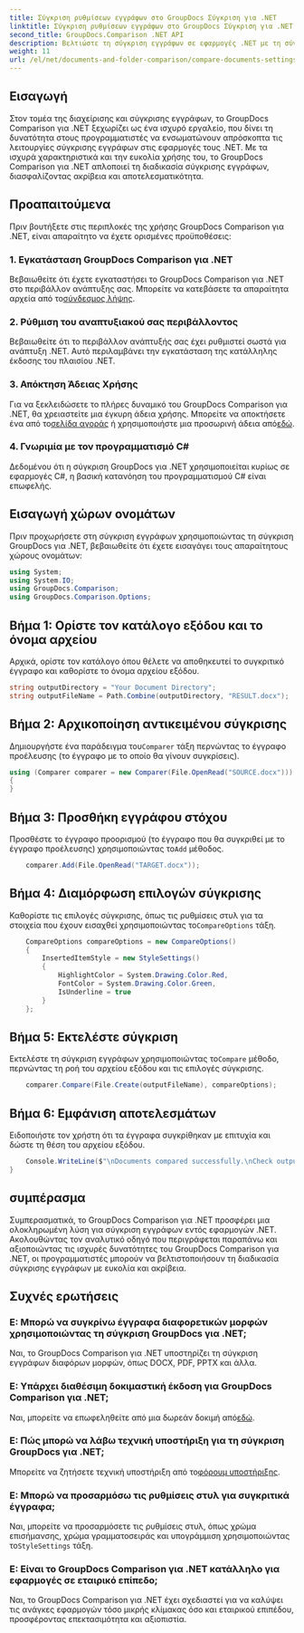 ```yaml
---
title: Σύγκριση ρυθμίσεων εγγράφων στο GroupDocs Σύγκριση για .NET
linktitle: Σύγκριση ρυθμίσεων εγγράφων στο GroupDocs Σύγκριση για .NET
second_title: GroupDocs.Comparison .NET API
description: Βελτιώστε τη σύγκριση εγγράφων σε εφαρμογές .NET με τη σύγκριση GroupDocs. Συγκρίνετε έγγραφα χωρίς κόπο με προηγμένες λειτουργίες.
weight: 11
url: /el/net/documents-and-folder-comparison/compare-documents-settings-dotnet/
---
```

## Εισαγωγή
Στον τομέα της διαχείρισης και σύγκρισης εγγράφων, το GroupDocs Comparison για .NET ξεχωρίζει ως ένα ισχυρό εργαλείο, που δίνει τη δυνατότητα στους προγραμματιστές να ενσωματώνουν απρόσκοπτα τις λειτουργίες σύγκρισης εγγράφων στις εφαρμογές τους .NET. Με τα ισχυρά χαρακτηριστικά και την ευκολία χρήσης του, το GroupDocs Comparison για .NET απλοποιεί τη διαδικασία σύγκρισης εγγράφων, διασφαλίζοντας ακρίβεια και αποτελεσματικότητα.
## Προαπαιτούμενα
Πριν βουτήξετε στις περιπλοκές της χρήσης GroupDocs Comparison για .NET, είναι απαραίτητο να έχετε ορισμένες προϋποθέσεις:
### 1. Εγκατάσταση GroupDocs Comparison για .NET
 Βεβαιωθείτε ότι έχετε εγκαταστήσει το GroupDocs Comparison για .NET στο περιβάλλον ανάπτυξης σας. Μπορείτε να κατεβάσετε τα απαραίτητα αρχεία από το[σύνδεσμος λήψης](https://releases.groupdocs.com/comparison/net/).
### 2. Ρύθμιση του αναπτυξιακού σας περιβάλλοντος
Βεβαιωθείτε ότι το περιβάλλον ανάπτυξής σας έχει ρυθμιστεί σωστά για ανάπτυξη .NET. Αυτό περιλαμβάνει την εγκατάσταση της κατάλληλης έκδοσης του πλαισίου .NET.
### 3. Απόκτηση Άδειας Χρήσης
Για να ξεκλειδώσετε το πλήρες δυναμικό του GroupDocs Comparison για .NET, θα χρειαστείτε μια έγκυρη άδεια χρήσης. Μπορείτε να αποκτήσετε ένα από το[σελίδα αγοράς](https://purchase.groupdocs.com/buy) ή χρησιμοποιήστε μια προσωρινή άδεια από[εδώ](https://purchase.groupdocs.com/temporary-license/).
### 4. Γνωριμία με τον προγραμματισμό C#
Δεδομένου ότι η σύγκριση GroupDocs για .NET χρησιμοποιείται κυρίως σε εφαρμογές C#, η βασική κατανόηση του προγραμματισμού C# είναι επωφελής.

## Εισαγωγή χώρων ονομάτων
Πριν προχωρήσετε στη σύγκριση εγγράφων χρησιμοποιώντας τη σύγκριση GroupDocs για .NET, βεβαιωθείτε ότι έχετε εισαγάγει τους απαραίτητους χώρους ονομάτων:
```csharp
using System;
using System.IO;
using GroupDocs.Comparison;
using GroupDocs.Comparison.Options;
```
## Βήμα 1: Ορίστε τον κατάλογο εξόδου και το όνομα αρχείου
Αρχικά, ορίστε τον κατάλογο όπου θέλετε να αποθηκευτεί το συγκριτικό έγγραφο και καθορίστε το όνομα αρχείου εξόδου.
```csharp
string outputDirectory = "Your Document Directory";
string outputFileName = Path.Combine(outputDirectory, "RESULT.docx");
```
## Βήμα 2: Αρχικοποίηση αντικειμένου σύγκρισης
 Δημιουργήστε ένα παράδειγμα του`Comparer` τάξη περνώντας το έγγραφο προέλευσης (το έγγραφο με το οποίο θα γίνουν συγκρίσεις).
```csharp
using (Comparer comparer = new Comparer(File.OpenRead("SOURCE.docx")))
{
}
```
## Βήμα 3: Προσθήκη εγγράφου στόχου
 Προσθέστε το έγγραφο προορισμού (το έγγραφο που θα συγκριθεί με το έγγραφο προέλευσης) χρησιμοποιώντας το`Add` μέθοδος.
```csharp
    comparer.Add(File.OpenRead("TARGET.docx"));
```
## Βήμα 4: Διαμόρφωση επιλογών σύγκρισης
 Καθορίστε τις επιλογές σύγκρισης, όπως τις ρυθμίσεις στυλ για τα στοιχεία που έχουν εισαχθεί χρησιμοποιώντας το`CompareOptions` τάξη.
```csharp
    CompareOptions compareOptions = new CompareOptions()
    {
        InsertedItemStyle = new StyleSettings()
        {
            HighlightColor = System.Drawing.Color.Red,
            FontColor = System.Drawing.Color.Green,
            IsUnderline = true
        }
    };
```
## Βήμα 5: Εκτελέστε σύγκριση
 Εκτελέστε τη σύγκριση εγγράφων χρησιμοποιώντας το`Compare` μέθοδο, περνώντας τη ροή του αρχείου εξόδου και τις επιλογές σύγκρισης.
```csharp
    comparer.Compare(File.Create(outputFileName), compareOptions);
```
## Βήμα 6: Εμφάνιση αποτελεσμάτων
Ειδοποιήστε τον χρήστη ότι τα έγγραφα συγκρίθηκαν με επιτυχία και δώστε τη θέση του αρχείου εξόδου.
```csharp
    Console.WriteLine($"\nDocuments compared successfully.\nCheck output in {Directory.GetCurrentDirectory()}.");
}
```

## συμπέρασμα
Συμπερασματικά, το GroupDocs Comparison για .NET προσφέρει μια ολοκληρωμένη λύση για σύγκριση εγγράφων εντός εφαρμογών .NET. Ακολουθώντας τον αναλυτικό οδηγό που περιγράφεται παραπάνω και αξιοποιώντας τις ισχυρές δυνατότητες του GroupDocs Comparison για .NET, οι προγραμματιστές μπορούν να βελτιστοποιήσουν τη διαδικασία σύγκρισης εγγράφων με ευκολία και ακρίβεια.
## Συχνές ερωτήσεις
### Ε: Μπορώ να συγκρίνω έγγραφα διαφορετικών μορφών χρησιμοποιώντας τη σύγκριση GroupDocs για .NET;
Ναι, το GroupDocs Comparison για .NET υποστηρίζει τη σύγκριση εγγράφων διαφόρων μορφών, όπως DOCX, PDF, PPTX και άλλα.
### Ε: Υπάρχει διαθέσιμη δοκιμαστική έκδοση για GroupDocs Comparison για .NET;
 Ναι, μπορείτε να επωφεληθείτε από μια δωρεάν δοκιμή από[εδώ](https://releases.groupdocs.com/).
### Ε: Πώς μπορώ να λάβω τεχνική υποστήριξη για τη σύγκριση GroupDocs για .NET;
 Μπορείτε να ζητήσετε τεχνική υποστήριξη από το[φόρουμ υποστήριξης](https://forum.groupdocs.com/c/comparison/12).
### Ε: Μπορώ να προσαρμόσω τις ρυθμίσεις στυλ για συγκριτικά έγγραφα;
 Ναι, μπορείτε να προσαρμόσετε τις ρυθμίσεις στυλ, όπως χρώμα επισήμανσης, χρώμα γραμματοσειράς και υπογράμμιση χρησιμοποιώντας το`StyleSettings` τάξη.
### Ε: Είναι το GroupDocs Comparison για .NET κατάλληλο για εφαρμογές σε εταιρικό επίπεδο;
Ναι, το GroupDocs Comparison για .NET έχει σχεδιαστεί για να καλύψει τις ανάγκες εφαρμογών τόσο μικρής κλίμακας όσο και εταιρικού επιπέδου, προσφέροντας επεκτασιμότητα και αξιοπιστία.